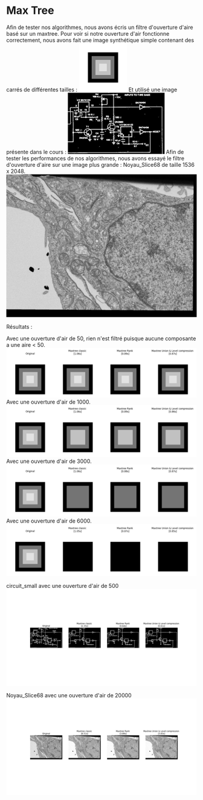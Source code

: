 # Max Tree

Afin de tester nos algorithmes, nous avons écris un filtre d'ouverture d'aire basé sur un maxtree.
Pour voir si notre ouverture d'air fonctionne correctement, nous avons fait une image synthétique simple contenant des
carrés de différentes tailles :
![](../examples/images/area_test_02_inverted.png)
Et utilisé une image présente dans le cours :
![](../examples/images/circuit_small.png)
Afin de tester les performances de nos algorithmes, nous avons essayé le filtre d'ouverture d'aire sur une image plus
grande : Noyau_Slice68 de taille 1536 x 2048.
![](../examples/images/Noyau_Slice68.png)


Résultats :

Avec une ouverture d'air de 50, rien n'est filtré puisque aucune composante a une aire < 50.
![](area_test_02_inverted_50.png)
Avec une ouverture d'air de 1000.
![](area_test_02_inverted_1000.png)
Avec une ouverture d'air de 3000.
![](area_test_02_inverted_3000.png)
Avec une ouverture d'air de 6000.
![](area_test_02_inverted_6000.png)

circuit_small avec une ouverture d'air de 500
![](circuit_small_500.png)


Noyau_Slice68 avec une ouverture d'air de 20000
![](Noyau_Slice68_20000.png)
